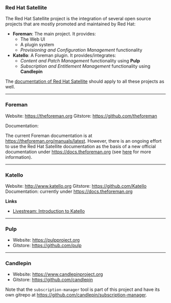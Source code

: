 ### Red Hat Satellite

The Red Hat Satellite project is the integration of several open source projects that are mostly promoted and maintained by Red Hat:

- **Foreman**: The main project. It provides:
	- The Web UI
	- A plugin system
	- _Provisioning and Configuration Management_ functionality
- **Katello**: A Foreman plugin. It provides/integrates:
	- _Content and Patch Management_ functionality using **Pulp**
	- _Subscription and Entitlement Management_ functionality using **Candlepin**

The [documentation of Red Hat Satellite](https://docs.redhat.com/en/documentation/red_hat_satellite) should apply to all these projects as well.

---
### Foreman

Website: https://theforeman.org
Gitstore: https://github.com/theforeman

Documentation:

The current Foreman documentation is at https://theforeman.org/manuals/latest. However, there is an ongoing effort to use the Red Hat Satellite documentation as the basis of a new official documentation under https://docs.theforeman.org (see [here](https://community.theforeman.org/t/making-docs-theforeman-org-the-primary-documentation-source) for more information).

---
### Katello

Website: http://www.katello.org
Gitstore: https://github.com/Katello
Documentation: currently under https://docs.theforeman.org

**Links**

- [Livestream: Introduction to Katello](https://www.youtube.com/watch?v=kWbfU_1zseU)

---
### Pulp

- Website: https://pulpproject.org
- Gitstore: https://github.com/pulp

---
### Candlepin

- Website: https://www.candlepinproject.org
- Gitstore: https://github.com/candlepin

Note that the `subscription-manager` tool is part of this project and have its own gitrepo at https://github.com/candlepin/subscription-manager.